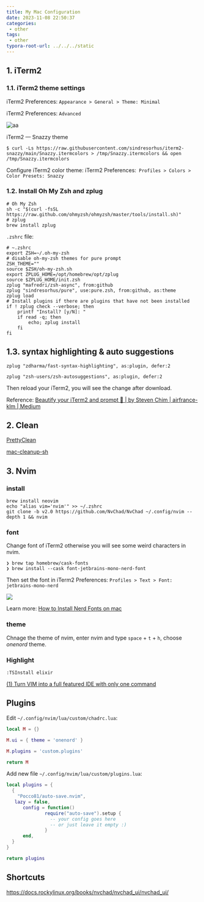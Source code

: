 ```yaml
---
title: My Mac Configuration
date: 2023-11-08 22:50:37
categories:
 - other
tags:
 - other
typora-root-url: ../../../static
---
```


## 1. iTerm2

### 1.1. iTerm2 theme settings

iTerm2 Preferences: `Appearance > General > Theme: Minimal`

iTerm2 Preferences: `Advanced`

![aa](/008-my-mac-config/aa.png)

iTerm2 — Snazzy theme

```shell
$ curl -Ls https://raw.githubusercontent.com/sindresorhus/iterm2-snazzy/main/Snazzy.itermcolors > /tmp/Snazzy.itermcolors && open /tmp/Snazzy.itermcolors
```

Configure iTerm2 color theme: iTerm2 Preferences:` Profiles > Colors > Color Presets: Snazzy`

### 1.2. Install Oh My Zsh and zplug

```shell
# Oh My Zsh
sh -c "$(curl -fsSL https://raw.github.com/ohmyzsh/ohmyzsh/master/tools/install.sh)"
# zplug
brew install zplug
```

`.zshrc` file:

```
# ~.zshrc
export ZSH=~/.oh-my-zsh
# disable oh-my-zsh themes for pure prompt
ZSH_THEME=""
source $ZSH/oh-my-zsh.sh
export ZPLUG_HOME=/opt/homebrew/opt/zplug
source $ZPLUG_HOME/init.zsh
zplug "mafredri/zsh-async", from:github
zplug "sindresorhus/pure", use:pure.zsh, from:github, as:theme
zplug load
# Install plugins if there are plugins that have not been installed
if ! zplug check --verbose; then
    printf "Install? [y/N]: "
    if read -q; then
        echo; zplug install
    fi
fi
```

## 1.3. syntax highlighting & auto suggestions

```shell
zplug "zdharma/fast-syntax-highlighting", as:plugin, defer:2

zplug "zsh-users/zsh-autosuggestions", as:plugin, defer:2
```

Then reload your iTerm2, you will see the change after download.

Reference: [Beautify your iTerm2 and prompt 💋 | by Steven Chim | airfrance-klm | Medium](https://medium.com/airfrance-klm/beautify-your-iterm2-and-prompt-40f148761a49)

## 2. Clean 

[PrettyClean](https://www.prettyclean.cc/zh)

[mac-cleanup-sh](https://github.com/mac-cleanup/mac-cleanup-sh) 

## 3. Nvim

### install

```shell
brew install neovim
echo "alias vim='nvim'" >> ~/.zshrc
git clone -b v2.0 https://github.com/NvChad/NvChad ~/.config/nvim --depth 1 && nvim
```

### font

Change font of iTerm2 otherwise you will see some weird characters in nvim.

```shell
❯ brew tap homebrew/cask-fonts
❯ brew install --cask font-jetbrains-mono-nerd-font
```

Then set the font in iTerm2 Preferences: `Profiles > Text > Font: jetbrains-mono-nerd`

![](https://pub-2a6758f3b2d64ef5bb71ba1601101d35.r2.dev/blogs/2024/04/91da077a280e806eb70e5fdc26b4a8ed.jpg)

Learn more: [How to Install Nerd Fonts on mac](https://www.geekbits.io/how-to-install-nerd-fonts-on-mac/)

### theme

Chnage the theme of nvim, enter nvim and type `space` + `t` + `h`, choose *onenord* theme.

### Highlight

```shell
:TSInstall elixir
```

[(1) Turn VIM into a full featured IDE with only one command](https://www.youtube.com/watch?v=Mtgo-nP_r8Y&list=PL05iK6gnYad1sb4iQyqsim_Jc_peZdNXf)


## Plugins

Edit `~/.config/nvim/lua/custom/chadrc.lua`:

```lua
local M = {}

M.ui = { theme = 'onenord' }

M.plugins = 'custom.plugins'

return M
```

Add new file `~/.config/nvim/lua/custom/plugins.lua`:

```lua
local plugins = {
  {
    "Pocco81/auto-save.nvim",
   lazy = false,
	  config = function()
		      require("auto-save").setup {
			    -- your config goes here
			    -- or just leave it empty :)
		      }
	  end,
  }
}

return plugins
```

## Shortcuts

https://docs.rockylinux.org/books/nvchad/nvchad_ui/nvchad_ui/
